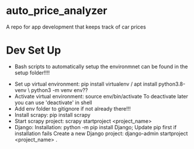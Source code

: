 # auto_price_analyzer
A repo for app development that keeps track of car prices

# Dev Set Up
* Bash scripts to automatically setup the environmnet can be found in the setup folder!!!!
- Set up virtual environment: pip install virtualenv / apt install python3.8-venv \ python3 -m venv env??
- Activate virtual environment: source env/bin/activate To deactivate later you can use 'deactivate' in shell
- Add env folder to gitignore if not already there!!!
- Install scrapy: pip install scrapy
- Start scrapy project: scrapy startproject <project_name>
- Django:
    Installation: python -m pip install Django; Update pip first if installation fails
    Create a new Django project: django-admin startproject <project_name> .
